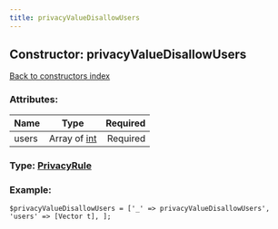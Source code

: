 ```yaml
---
title: privacyValueDisallowUsers
---
```

## Constructor: privacyValueDisallowUsers  
[Back to constructors index](index.md)



### Attributes:

| Name     |    Type       | Required |
|----------|:-------------:|---------:|
|users|Array of [int](../types/int.md) | Required|



### Type: [PrivacyRule](../types/PrivacyRule.md)


### Example:

```
$privacyValueDisallowUsers = ['_' => privacyValueDisallowUsers', 'users' => [Vector t], ];
```